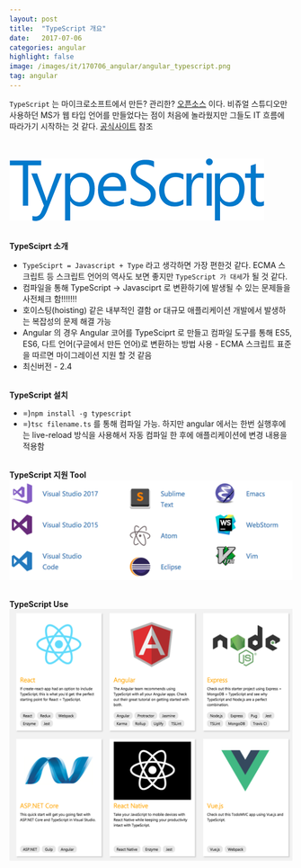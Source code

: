 ```yaml
---
layout: post
title:  "TypeScript 개요"
date:   2017-07-06
categories: angular
highlight: false
image: /images/it/170706_angular/angular_typescript.png
tag: angular
---
```


 `TypeScript` 는 마이크로소프트에서 만든? 관리한? [오픈소스](https://github.com/Microsoft/TypeScript) 이다. 비쥬얼 스튜디오만 사용하던 MS가 웹 타입 언어를 만들었다는 점이 처음에 놀라웠지만 그들도 IT 흐름에 따라가기 시작하는 것 같다. [공식사이트](https://www.typescriptlang.org) 참조

<br><br>
 ![Dev Image](/images/it/170706_angular/tsc_logo.png)

 <br><b>TypeSciprt 소개</b>
 - `TypeSciprt = Javascript + Type` 라고 생각하면 가장 편한것 같다. ECMA 스크립트 등 스크립트 언어의 역사도 보면 좋지만 `TypeScript 가 대세`가 될 것 같다.
 - 컴파일을 통해 TypeScript -> Javasciprt 로 변환하기에 발생될 수 있는 문제들을 사전체크 함!!!!!!!
 - 호이스팅(hoisting) 같은 내부적인 결함 or 대규모 애플리케이션 개발에서 발생하는 복잡성의 문제 해결 가능
 - Angular 의 경우 Angular 코어를 TypeSciprt 로 만들고 컴파일 도구를 통해 ES5, ES6, 다트 언어(구글에서 만든 언어)로 변환하는 방법 사용 - ECMA 스크립트 표준을 따르면 마이그레이션 지원 할 것 같음
 - 최신버전 - 2.4

<br><b>TypeScript 설치</b>
 - =)`npm install -g typescript`
 - =)`tsc filename.ts` 를 통해 컴파일 가능. 하지만 angular 에서는 한번 실행후에는 live-reload 방식을 사용해서 자동 컴파일 한 후에 애플리케이션에 변경 내용을 적용함

 <br><b>TypeScript 지원 Tool</b>
   ![Dev Image](/images/it/170706_angular/tsc_tool.png)
 <br>

 <br><b>TypeScript Use</b>
   ![Dev Image](/images/it/170706_angular/tsc_use.png)
 <br>
